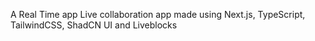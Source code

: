 A Real Time app Live collaboration app made using Next.js, TypeScript, TailwindCSS, ShadCN UI and Liveblocks
